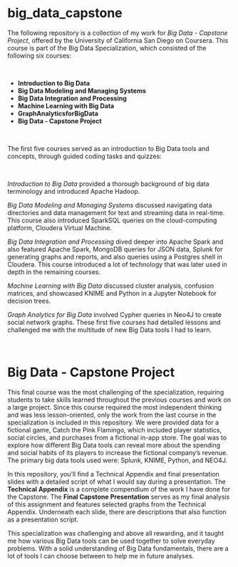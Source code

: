 # big_data_capstone

The following repository is a collection of my work for *Big Data - Capstone Project*, offered by the University of California San Diego on Coursera. This course is part of the Big Data Specialization, which consisted of the following six courses:

<br />

* **Introduction to Big Data**
* **Big Data Modeling and Managing Systems**
* **Big Data Integration and Processing**
* **Machine Learning with Big Data**
* **GraphAnalyticsforBigData**
* **Big Data - Capstone Project** 

<br />

The first five courses served as an introduction to Big Data tools and concepts, through guided coding tasks and quizzes:

<br />

*Introduction to Big Data* provided a thorough background of big data terminology and introduced Apache Hadoop. 

*Big Data Modeling and Managing Systems* discussed navigating data directories and data management for text and streaming data in real-time. This course also introduced SparkSQL queries on the cloud-computing platform, Cloudera Virtual Machine. 

*Big Data Integration and Processing* dived deeper into Apache Spark and also featured Apache Spark, MongoDB queries for JSON data, Splunk for generating graphs and reports, and also queries using a Postgres shell in Cloudera. This course introduced a lot of technology that was later used in depth in the remaining courses. 

*Machine Learning with Big Data* discussed cluster analysis, confusion matrices, and showcased KNIME and Python in a Jupyter Notebook for decision trees. 

*Graph Analytics for Big Data* involved Cypher queries in Neo4J to create social network graphs. These first five courses had detailed lessons and challenged me with the multitude of new Big Data tools I had to learn. 

<br />

# Big Data - Capstone Project

This final course was the most challenging of the specialization, requiring
students to take skills learned throughout the previous courses and work on a large project. Since this course required the most independent thinking and was less lesson-oriented, only the work from the last course in the specialization is included in this repository. We were provided data for a fictional game, Catch the Pink Flamingo, which included player statistics, social circles, and purchases from a fictional in-app store. The goal was to explore how different Big Data tools can reveal more about the spending and social habits of its players to increase the fictional company’s revenue. The primary big data tools used were: Splunk, KNIME, Python, and NEO4J.

In this repository, you’ll find a Technical Appendix and final presentation slides with a detailed script of what I would say during a presentation. The **Technical Appendix** is a complete compendium of the work I have done for the Capstone. The **Final Capstone Presentation** serves as my final analysis of this assignment and features selected graphs from the Technical Appendix. Underneath each slide, there are descriptions that also function as a presentation script.

This specialization was challenging and above all rewarding, and it taught me how various Big Data tools can be used together to solve everyday problems. With a solid understanding of Big Data fundamentals, there are a lot of tools I can choose between to help me in future analyses.
